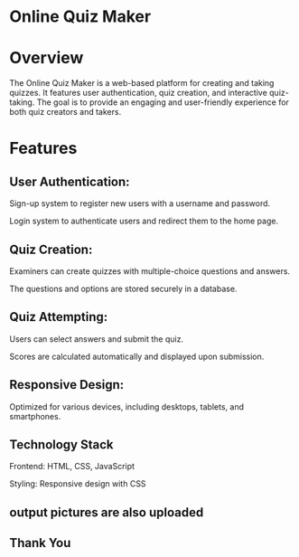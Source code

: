 # Online Quiz Maker
# Overview
The Online Quiz Maker is a web-based platform for creating and taking quizzes. It features user authentication, quiz creation, and interactive quiz-taking. The goal is to provide an engaging and user-friendly experience for both quiz creators and takers.

# Features
## User Authentication:

Sign-up system to register new users with a username and password.

Login system to authenticate users and redirect them to the home page.

## Quiz Creation:

Examiners can create quizzes with multiple-choice questions and answers.

The questions and options are stored securely in a database.

## Quiz Attempting:

Users can select answers and submit the quiz.

Scores are calculated automatically and displayed upon submission.

## Responsive Design:

Optimized for various devices, including desktops, tablets, and smartphones.

## Technology Stack
Frontend: HTML, CSS, JavaScript

Styling: Responsive design with CSS

## output pictures are also uploaded

## Thank You
